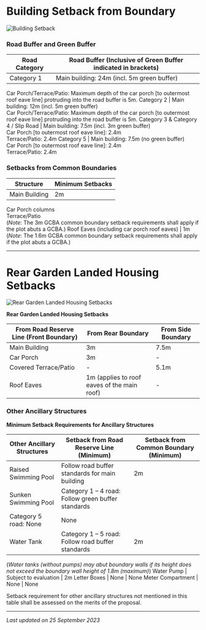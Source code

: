 # Building Setback from Boundary

![Building Setback](https://www.ura.gov.sg/-/media/Corporate/Guidelines/Development-control/Landed-Housing/SD03_Setbacks.jpg?h=100%25&w=100%25)

### Road Buffer and Green Buffer

**Road Category** | **Road Buffer (Inclusive of Green Buffer indicated in brackets)**
--- | ---
Category 1 | Main building: 24m (incl. 5m green buffer)  
Car Porch/Terrace/Patio: Maximum depth of the car porch [to outermost roof eave line] protruding into the road buffer is 5m.
Category 2 | Main building: 12m (incl. 5m green buffer)  
Car Porch/Terrace/Patio: Maximum depth of the car porch [to outermost roof eave line] protruding into the road buffer is 5m.
Category 3 & Category 4 / Slip Road | Main building: 7.5m (incl. 3m green buffer)  
Car Porch [to outermost roof eave line]: 2.4m  
Terrace/Patio: 2.4m
Category 5 | Main building: 7.5m (no green buffer)  
Car Porch [to outermost roof eave line]: 2.4m  
Terrace/Patio: 2.4m

### Setbacks from Common Boundaries

**Structure** | **Minimum Setbacks**
--- | ---
Main Building | 2m  
Car Porch columns  
Terrace/Patio  
(*Note*: The 3m GCBA common boundary setback requirements shall apply if the plot abuts a GCBA.)
Roof Eaves (including car porch roof eaves) | 1m  
(*Note*: The 1.6m GCBA common boundary setback requirements shall apply if the plot abuts a GCBA.)

---

# Rear Garden Landed Housing Setbacks

![Rear Garden Landed Housing Setbacks](https://www.ura.gov.sg/-/media/Corporate/Guidelines/Development-control/Landed-Housing/LHD20_Rear_Garden.jpg?h=100%25&w=100%25)

**Rear Garden Landed Housing Setbacks**  

**From Road Reserve Line (Front Boundary)** | **From Rear Boundary** | **From Side Boundary**
--- | --- | ---
Main Building | 3m | 7.5m | 2m
Car Porch | 3m | - | -
Covered Terrace/Patio | - | 5.1m | -
Roof Eaves | 1m (applies to roof eaves of the main roof) | - | -

### Other Ancillary Structures

**Minimum Setback Requirements for Ancillary Structures**

**Other Ancillary Structures** | **Setback from Road Reserve Line (Minimum)** | **Setback from Common Boundary (Minimum)**
--- | --- | ---
Raised Swimming Pool | Follow road buffer standards for main building | 2m
Sunken Swimming Pool | Category 1 – 4 road: Follow green buffer standards  
Category 5 road: None | None
Water Tank | Category 1 – 5 road: Follow road buffer standards | 2m  
(*Water tanks (without pumps) may abut boundary walls if its height does not exceed the boundary wall height of 1.8m (maximum)*)
Water Pump | Subject to evaluation | 2m
Letter Boxes | None | None
Meter Compartment | None | None  

Setback requirement for other ancillary structures not mentioned in this table shall be assessed on the merits of the proposal.

---

*Last updated on 25 September 2023*
